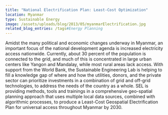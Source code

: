 ```yaml
---
title: "National Electrification Plan: Least-Cost Optimization"
location: Myanmar
type: Sustainable Energy
image: /assets/uploads/blog/2013/05/myanmarElectrification.jpg
related_blog_entries: /tags#Energy Planning
---
```

Amidst the many political and economic changes underway in Myanmar, an important focus of the national development agenda is increased electricity access nationwide. Currently, about 30 percent of the population is connected to the grid, and much of this is concentrated in large urban centers like Yangon and Mandalay, while most rural areas lack access. With support from the World Bank, the Sustainable Engineering Lab is helping to fill a knowledge gap of where and how the utilities, donors, and the private sector can prioritize investments in a combination of grid and off-grid technologies, to address the needs of the country as a whole. SEL is providing methods, tools and trainings in a comprehensive geo-spatial planning approach that uses multiple local data sources, combined with algorithmic processes, to produce a Least-Cost Geospatial Electrification Plan for universal access throughout Myanmar by 2030.
